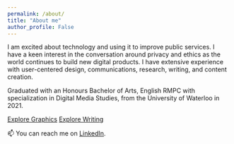 ```yaml
---
permalink: /about/
title: "About me"
author_profile: False
---
```


I am excited about technology and using it to improve public services. I have a keen interest in the conversation around privacy and ethics as the world continues to build new digital products. I have extensive experience with user-centered design, communications, research, writing, and content creation.

Graduated with an Honours Bachelor of Arts, English RMPC with specialization in Digital Media Studies, from the University of Waterloo in 2021.

<a href="https://janelu01.github.io/portfolio/graphics/" class="btn btn--info">Explore Graphics</a>
<a href="https://janelu01.github.io/portfolio/writing/" class="btn btn--info">Explore Writing</a>

📫 You can reach me on [LinkedIn](https://www.linkedin.com/in/janelu1/).
